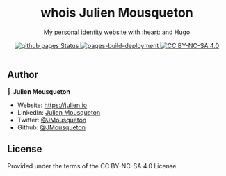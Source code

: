 <div align="center">
  <h1>whois Julien Mousqueton</h1>
</div>

<p align="center">
  My <a href="https://whois.julien.io" target=_blank>personal identity website</a> with :heart: and Hugo
</p>

<div align="center">
  <a href="https://github.com/JMousqueton/whois.julien.io/actions/workflows/main.ymls">
    <img alt="github pages Status" src="https://github.com/JMousqueton/whois.julien.io/actions/workflows/main.yml/badge.svg" />
  </a>
  <a href="https://github.com/JMousqueton/whois.julien.io/actions/workflows/pages/pages-build-deployment">
    <img alt="pages-build-deployment" src="https://github.com/JMousqueton/whois.julien.io/actions/workflows/pages/pages-build-deployment/badge.svg" />
  </a>
  <a href="https://creativecommons.org/licenses/by-nc-sa/4.0/">
    <img alt="CC BY-NC-SA 4.0" src="https://img.shields.io/badge/License-CC%20BY--NC--SA%204.0-lightgrey.svg" />
  </a>
</div>

<br />


## Author

👤 **Julien Mousqueton**

* Website: <https://julien.io>
* LinkedIn: [Julien Mousqueton](https://linkedin.com/in/julienmousqueton)
* Twitter: [@JMousqueton](https://twitter.com/JMousqueton)
* Github: [@JMousqueton](https://github.com/JMousqueton)


## License

Provided under the terms of the CC BY-NC-SA 4.0 License.
